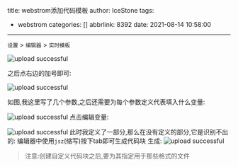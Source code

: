 title: webstrom添加代码模板
author: IceStone
tags:
  - webstrom
categories: []
abbrlink: 8392
date: 2021-08-14 10:58:00
---
`设置` > `编辑器` > `实时模板`

![upload successful](/images/pasted-4.png)

之后点右边的加号即可:

![upload successful](/images/pasted-5.png)

如图,我这里写了几个参数,之后还需要为每个参数定义代表填入什么变量:

![upload successful](/images/pasted-6.png)
点击编辑变量:

![upload successful](/images/pasted-7.png)
此时我定义了一部分,那么在没有定义的部分,它是识别不出的:
编辑器中使用`jsz`(缩写)按下tab即可生成代码块
生成:
![upload successful](/images/pasted-8.png)


> 注意:创建自定义代码块之后,要为其指定用于那些格式的文件